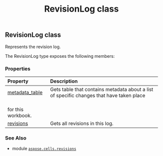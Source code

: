 ﻿---
title: RevisionLog class
second_title: Aspose.Cells for Python via .NET API References
description: 
type: docs
weight: 140
url: /aspose.cells.revisions/revisionlog/
is_root: false
---

## RevisionLog class

Represents the revision log.



The RevisionLog type exposes the following members:

### Properties
| Property | Description |
| :- | :- |
| [metadata_table](/cells/python-net/aspose.cells.revisions/revisionlog/metadata_table) | Gets table that contains metadata about a list of specific changes that have taken place<br/>for this workbook. |
| [revisions](/cells/python-net/aspose.cells.revisions/revisionlog/revisions) | Gets all revisions in this log. |



### See Also
* module [`aspose.cells.revisions`](..)
